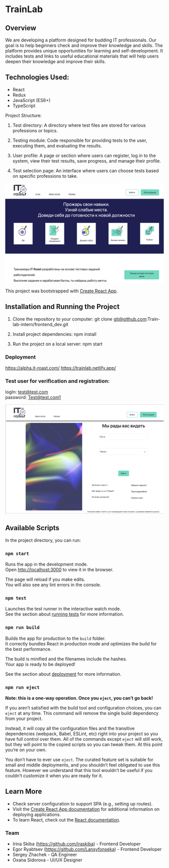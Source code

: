 # TrainLab
## Overview

We are developing a platform designed for budding IT
professionals. Our goal is to help beginners check and improve
their knowledge and skills. The platform provides unique opportunities
for learning and self-development. It includes tests and links to 
useful educational materials that will help users deepen their
knowledge and improve their skills.

## Technologies Used:
- React
- Redux
- JavaScript (ES6+)
- TypeScript

Project Structure:
1. Test directory: A directory where test files are stored for various professions or topics.

2. Testing module: Code responsible for providing tests to the user, executing them, and evaluating the results. 

3. User profile: A page or section where users can register, log in to the system, view their test results, save progress, and manage their profile.

4. Test selection page: An interface where users can choose tests based on specific professions to take.

![screenshotMain.png](src%2Fassets%2Fimg%2FscreenshotMain.png)

This project was bootstrapped with [Create React App](https://github.com/facebook/create-react-app).

## Installation and Running the Project

1. Clone the repository to your computer:
   git clone git@github.com:Train-lab-intern/frontend_dev.git

2. Install project dependencies:
   npm install

3. Run the project on a local server:
      npm start


### Deployment
https://alpha.it-roast.com/
https://trainlab.netlify.app/

### Test user for verification and registration:
logIn: test@test.com <br>
password: Test@test.com1

![screenshotAuth.png](src%2Fassets%2Fimg%2FscreenshotAuth.png)

## Available Scripts
 
In the project directory, you can run:

### `npm start`

Runs the app in the development mode.\
Open [http://localhost:3000](http://localhost:3000) to view it in the browser.

The page will reload if you make edits.\
You will also see any lint errors in the console.

### `npm test`

Launches the test runner in the interactive watch mode.\
See the section about [running tests](https://facebook.github.io/create-react-app/docs/running-tests) for more information.

### `npm run build`

Builds the app for production to the `build` folder.\
It correctly bundles React in production mode and optimizes the build for the best performance.

The build is minified and the filenames include the hashes.\
Your app is ready to be deployed!

See the section about [deployment](https://facebook.github.io/create-react-app/docs/deployment) for more information.

### `npm run eject`

**Note: this is a one-way operation. Once you `eject`, you can’t go back!**

If you aren’t satisfied with the build tool and configuration choices, you can `eject` at any time. This command will remove the single build dependency from your project.

Instead, it will copy all the configuration files and the transitive dependencies (webpack, Babel, ESLint, etc) right into your project so you have full control over them. All of the commands except `eject` will still work, but they will point to the copied scripts so you can tweak them. At this point you’re on your own.

You don’t have to ever use `eject`. The curated feature set is suitable for small and middle deployments, and you shouldn’t feel obligated to use this feature. However we understand that this tool wouldn’t be useful if you couldn’t customize it when you are ready for it.

## Learn More
- Check server configuration to support SPA (e.g., setting up routes).
- Visit the [Create React App documentation](https://create-react-app.dev/docs/deployment/) for additional information on deploying applications.
- To learn React, check out the [React documentation](https://reactjs.org/).

### Team
- Irina Skiba (https://github.com/iraskiba) - Frontend Developer
- Egor Ryabtsev (https://github.com/Lansyfonseka) - Frontend Developer
- Sergey Zhachek - QA Engineer
- Oxana Sidorova - UI/UX Designer


